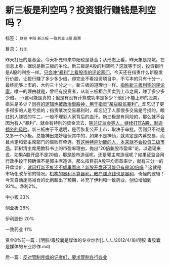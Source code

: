 # 新三板是利空吗？投资银行赚钱是利空吗？

标签： `财经` `中阳` `新三板` `一致药业` `a股` `股票` 

目录： `打印`

昨天打压的是基金，今天补充带来中阳也是基金；从形态上看，昨天象是挖坑。在消息上看，据说是新三板的争论。新三板是A股的利空吗？这就等于说，投资银行是A股的利空一样。[只会冲“暴利”上看股市的评论家们](../../../2011/12/24/投机是商业所必须，赌博提示特权经济仍存；.md)，今天还在指责什么新股发行价股，让投行赚了多少多少倍，却完全不看投资项目中，不亏本的只有十分一，最终能够上市的，大约三十分之一。新三板的道理也一样。[指称新三板利空的评论家](../../../2010/12/13/呼吁股市计划经济的市场公害.md)，唯一的理由就是，曾经有投资者，从新三板柜台买卖到上市之间，赚了多少多少倍，——>这可能是真的；但是有没有计算成功率是多少？他们不能上市的股票，损失是多少？[同样的逻辑也被政治型股神，用于指责“某些股民暴利”，](../../../2009/12/10/专家教授嫌中国税收太轻，“向国际接轨”.md)却忘记了更多得多的人是亏损的；指责某次交易暴利时，却忘记了人家很多交易是亏损的。眼红别人赚钱的牛二，一般不理彩人家背后的血汗。新三板是有风险的，那么就不会因为有人“暴利”，就会有特别的资金流去，[除非证监会等人，继续打压A股，制造额外的风险](../../../2012/1/30/A股散户化降低市场风险，打压散户的结果是恶性通货膨胀.md)。新三板由于不透明，是否恢复公开上市，取决于审批。否则只不过是又多一个小板。总能神出鬼妙埋伏其中的，如果不是神仙，就肯定是内幕交易，而且肯定和郭主席部门的腐败有牵连。[有这种特异功能的人，本来就不会投资二级市场](../../../2011/10/26/金融利益集团操纵官媒的强悍“民意”；.md)。郭树清主席用教科书上的市盈率理由，抛出“20倍新股市盈率”论。以造谣来说，如果A股开盘不是20倍，那是股市造谣呢，还是郭主席造谣呢？如果证监会用行政手段干预确保不是郭主席造谣，那么按目前A股平均市盈率计，就有三分一的开盘溢价，[试问打新不族还不倾巢而出？新股开盘还可能只有是30倍吗](../../../2011/7/8/股神骂新股，发行管制的腐败；.md)？这就是市场化改革前的情况。[机构的暴利不算暴利，散户赚点钱也是暴利](../../../2012/1/30/新股改革从取缔“机构无风险垄断暴利特权”入手.md)，奇怪的逻辑！今天自动逢高减仓的比例超出了预期，补充了伊利和一致药业，创位增加到92%。净利2%。

中小板 33%

创业板 28%

伊利股份 20%

一致药业 11%

资金8%前一篇：[明胶/毒胶囊是媒体的专业炒作](../../../2012/4/18/明胶 毒胶囊是媒体的专业炒作.md)

后一篇：[反对管制传媒的记者们，要求管制各行各业](../../../2012/4/19/反对管制传媒的记者们，要求管制各行各业.md)